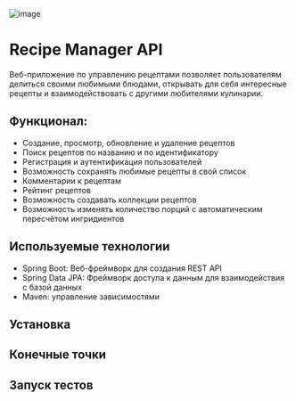 
![image](https://github.com/user-attachments/assets/1e98e0bf-caef-4d4d-8596-874aab600b67)

# Recipe Manager API

Веб-приложение по управлению рецептами позволяет пользователям делиться своими любимыми блюдами, открывать для себя интересные рецепты и взаимодействовать с другими любителями кулинарии. 
## Функционал:
- Создание, просмотр, обновление и удаление рецептов
- Поиск рецептов по названию и по идентификатору
- Регистрация и аутентификация пользователей
- Возможность сохранять любимые рецепты в свой список
- Комментарии к рецептам
- Рейтинг рецептов
- Возможность создавать коллекции рецептов
- Возможность изменять количество порций с автоматическим пересчётом ингридиентов

 ## Используемые технологии
 - Spring Boot: Веб-фреймворк для создания REST API
 - Spring Data JPA: Фреймворк доступа к данным для взаимодействия с базой данных
 - Maven: управление зависимостями

 ## Установка

 ## Конечные точки

 ## Запуск тестов


   





